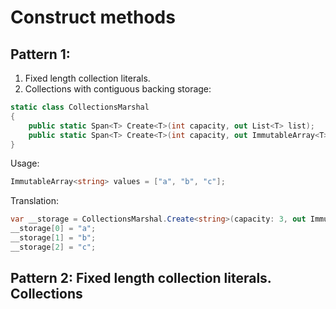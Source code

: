 # Construct methods

## Pattern 1:

1. Fixed length collection literals.
2. Collections with contiguous backing storage:

```c#
static class CollectionsMarshal
{
    public static Span<T> Create<T>(int capacity, out List<T> list); 
    public static Span<T> Create<T>(int capacity, out ImmutableArray<T> list);
}
```

Usage:

```c#
ImmutableArray<string> values = ["a", "b", "c"];
```

Translation:

```c#
var __storage = CollectionsMarshal.Create<string>(capacity: 3, out ImmutableArray<string> values);
__storage[0] = "a";
__storage[1] = "b";
__storage[2] = "c";
```

## Pattern 2: Fixed length collection literals.  Collections